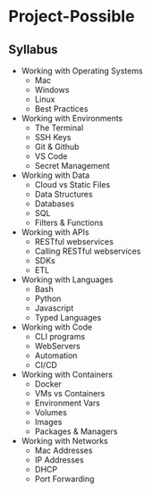 # Project-Possible

## Syllabus
- Working with Operating Systems
    - Mac
    - Windows
    - Linux
    - Best Practices
- Working with Environments
    - The Terminal
    - SSH Keys
    - Git & Github
    - VS Code
    - Secret Management
- Working with Data
    - Cloud vs Static Files
    - Data Structures
    - Databases
    - SQL
    - Filters & Functions
- Working with APIs
    - RESTful webservices
    - Calling RESTful webservices
    - SDKs
    - ETL
- Working with Languages
    - Bash
    - Python
    - Javascript
    - Typed Languages
- Working with Code
    - CLI programs
    - WebServers
    - Automation
    - CI/CD
- Working with Containers
    - Docker
    - VMs vs Containers
    - Environment Vars
    - Volumes
    - Images
    - Packages & Managers
- Working with Networks
    - Mac Addresses
    - IP Addresses
    - DHCP
    - Port Forwarding